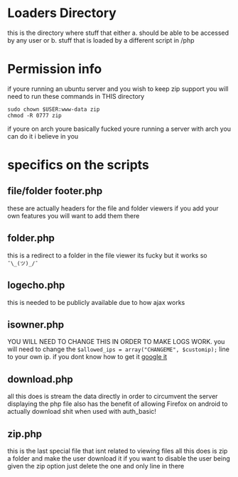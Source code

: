 # Loaders Directory
this is the directory where stuff that either
a. should be able to be accessed by any user
or
b. stuff that is loaded by a different script in /php

# Permission info
if youre running an ubuntu server and you wish to keep zip support you will need to run these commands in THIS directory
```
sudo chown $USER:www-data zip
chmod -R 0777 zip
```
if youre on arch youre basically fucked
youre running a server with arch you can do it i believe in you

# specifics on the scripts

## file/folder footer.php
these are actually headers for the file and folder viewers
if you add your own features you will want to add them there

## folder.php
this is a redirect to a folder in the file viewer
its fucky but it works so `¯\_(ツ)_/¯`

## logecho.php
this is needed to be publicly available due to how ajax works

## isowner.php
YOU WILL NEED TO CHANGE THIS IN ORDER TO MAKE LOGS WORK.
you will need to change the `$allowed_ips = array("CHANGEME", $customip);` line to your own ip.
if you dont know how to get it
[google it](https://www.google.com/search?q=what%20is%20my%20ip)

## download.php
all this does is stream the data directly in order to circumvent the server displaying the php file
also has the benefit of allowing Firefox on android to actually download shit when used with auth_basic!

## zip.php
this is the last special file that isnt related to viewing files
all this does is zip a folder and make the user download it
if you want to disable the user being given the zip option just delete the one and only line in there
